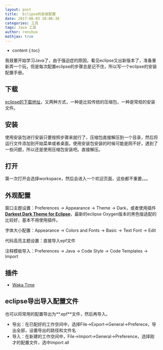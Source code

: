 ```yaml
---
layout: post
title:  Eclipse的安装配置
date: 2017-06-03 10:06:38
categories: 工具
tags: Java 工具
author: renshuo
mathjax: true
---
```


* content
{:toc}

我叕要开始学习Java了，由于强迫症的原因，看见eclipse又出新版本了，准备重新弄一个玩，但是每次配置eclipse的步骤总是记不住，所以写一个eclipse的安装配置手册。

<!--more-->

## 下载

[eclipse的下载地址](https://www.eclipse.org/downloads/eclipse-packages/)，又两种方式，一种是比较传统的压缩包，一种是常规的安装文件。

## 安装

使用安装包进行安装只要按照步骤来就行了，压缩包直接解压到一个目录，然后将运行文件添加到开始菜单或者桌面。使用安装包安装的时候可能是网不好，遇到了一些问题，所以还是使用压缩包安装吧。直接解压。

## 打开

第一次打开会选择workspace，然后会进入一个欢迎页面，这些都不重要。。。

## 外观配置

窗口主题设置：Preferences -> Appearance -> Theme -> Dark，或者使用插件[**Darkest Dark Theme for Eclipse**](https://www.genuitec.com/tech/darkest-dark/)，最新的eclipse Oxygen版本的黑色版适配的比较好，基本不用使用插件。

字体大小配置：Appearance -> Colors and Fonts -> Basic -> Text Font -> Edit

代码高亮主题设置：直接导入epf文件

注释模板导入：Preferences -> Java -> Code Style -> Code Templates -> Import

## 插件

* [Waka Time](https://wakatime.com/help/plugins/eclipse)

## eclipse导出导入配置文件

也可以将常用的配置导出为**.epf**文件，然后再导入。

* 导出：在已配好的工作空间中，选择File->Export->General->Preferece，导出全部，设置导出的路径和文件名
* 导入：在新建的工作空间中，File->Import->General->Preference，选择刚才的配置文件，选中import all